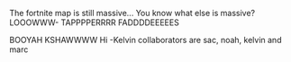 The fortnite map is still massive...
You know what else is massive?
LOOOWWW-
TAPPPPERRRR FADDDDEEEEES

BOOYAH KSHAWWWW
Hi -Kelvin
collaborators are sac, noah, kelvin and marc
